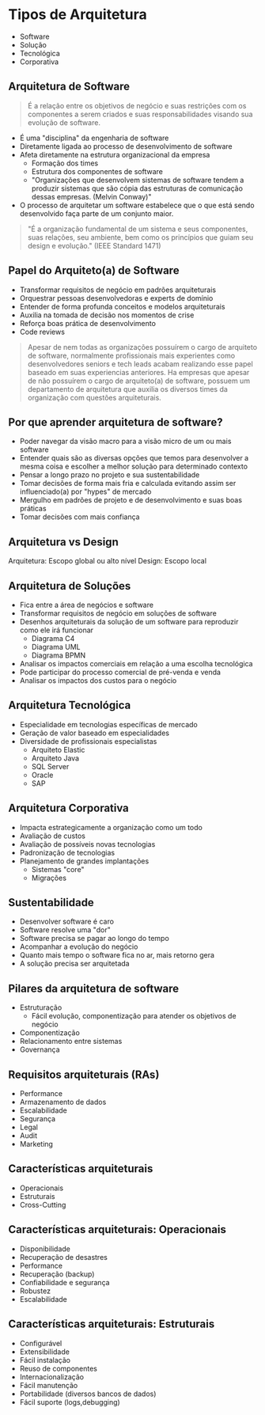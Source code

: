 # Tipos de Arquitetura

- Software
- Solução
- Tecnológica
- Corporativa

## Arquitetura de Software

> É a relação entre os objetivos de negócio e suas restrições com os componentes a serem criados e suas responsabilidades visando sua evolução de software.

- É uma "disciplina" da engenharia de software
- Diretamente ligada ao processo de desenvolvimento de software
- Afeta diretamente na estrutura organizacional da empresa
  - Formação dos times
  - Estrutura dos componentes de software
  - "Organizações que desenvolvem sistemas de software tendem a produzir sistemas que são cópia das estruturas de comunicação dessas empresas. (Melvin Conway)"
- O processo de arquitetar um software estabelece que o que está sendo desenvolvido faça parte de um conjunto maior.

> "É a organização fundamental de um sistema e seus componentes, suas relações, seu ambiente, bem como os princípios que guiam seu design e evolução." (IEEE Standard 1471)

## Papel do Arquiteto(a) de Software

- Transformar requisitos de negócio em padrões arquiteturais
- Orquestrar pessoas desenvolvedoras e experts de domínio
- Entender de forma profunda conceitos e modelos arquiteturais
- Auxilia na tomada de decisão nos momentos de crise
- Reforça boas prática de desenvolvimento
- Code reviews

> Apesar de nem todas as organizações possuírem o cargo de arquiteto de software, normalmente profissionais mais experientes como desenvolvedores seniors e tech leads acabam realizando esse papel baseado em suas experiencias anteriores.
> Ha empresas que apesar de não possuírem o cargo de arquiteto(a) de software, possuem um departamento de arquitetura que auxilia os diversos times da organização com questões arquiteturais.

## Por que aprender arquitetura de software?

- Poder navegar da visão macro para a visão micro de um ou mais software
- Entender quais são as diversas opções que temos para desenvolver a mesma coisa e escolher a melhor solução para determinado contexto
- Pensar a longo prazo no projeto e sua sustentabilidade
- Tomar decisões de forma mais fria e calculada evitando assim ser influenciado(a) por "hypes" de mercado
- Mergulho em padrões de projeto e de desenvolvimento e suas boas práticas
- Tomar decisões com mais confiança

## Arquitetura vs Design

Arquitetura: Escopo global ou alto nível
Design: Escopo local

## Arquitetura de Soluções

- Fica entre a área de negócios e software
- Transformar requisitos de negócio em soluções de software
- Desenhos arquiteturais da solução de um software para reproduzir como ele irá funcionar
  - Diagrama C4
  - Diagrama UML
  - Diagrama BPMN
- Analisar os impactos comerciais em relação a uma escolha tecnológica
- Pode participar do processo comercial de pré-venda e venda
- Analisar os impactos dos custos para o negócio

## Arquitetura Tecnológica

- Especialidade em tecnologias específicas de mercado
- Geração de valor baseado em especialidades
- Diversidade de profissionais especialistas
  - Arquiteto Elastic
  - Arquiteto Java
  - SQL Server
  - Oracle
  - SAP

## Arquitetura Corporativa

- Impacta estrategicamente a organização como um todo
- Avaliação de custos
- Avaliação de possíveis novas tecnologias
- Padronização de tecnologias
- Planejamento de grandes implantações
  - Sistemas "core"
  - Migrações

## Sustentabilidade

- Desenvolver software é caro
- Software resolve uma "dor"
- Software precisa se pagar ao longo do tempo
- Acompanhar a evolução do negócio
- Quanto mais tempo o software fica no ar, mais retorno gera
- A solução precisa ser arquitetada

## Pilares da arquitetura de software

- Estruturação
  - Fácil evolução, componentização para atender os objetivos de negócio
- Componentização
- Relacionamento entre sistemas
- Governança

## Requisitos arquiteturais (RAs)

- Performance
- Armazenamento de dados
- Escalabilidade
- Segurança
- Legal
- Audit
- Marketing

## Características arquiteturais

- Operacionais
- Estruturais
- Cross-Cutting

## Características arquiteturais: Operacionais

- Disponibilidade
- Recuperação de desastres
- Performance
- Recuperação (backup)
- Confiabilidade e segurança
- Robustez
- Escalabilidade

## Características arquiteturais: Estruturais

- Configurável
- Extensibilidade
- Fácil instalação
- Reuso de componentes
- Internacionalização
- Fácil manutenção
- Portabilidade (diversos bancos de dados)
- Fácil suporte (logs,debugging)